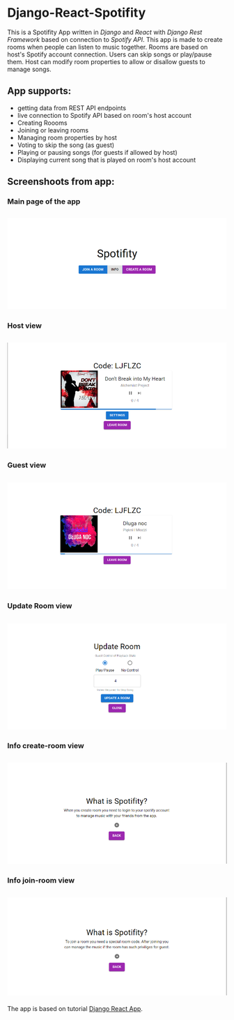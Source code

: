 # Django-React-Spotifity

This is a Spotifity App written in *Django* and *React* with *Django Rest Framework* based on connection to *Spotify API*.
This app is made to create rooms when people can listen to music together.
Rooms are based on host's Spotify account connection. 
Users can skip songs or play/pause them.
Host can modify room properties to allow or disallow guests to manage songs.


## App supports:
- getting data from REST API endpoints
- live connection to Spotify API based on room's host account
- Creating Roooms
- Joining or leaving rooms
- Managing room properties by host
- Voting to skip the song (as guest)
- Playing or pausing songs (for guests if allowed by host)
- Displaying current song that is played on room's host account


## Screenshoots from app:

### Main page of the app
![main page of the app](https://github.com/sDebski/Django-React-Spotifity/blob/master/images/home_view.png?raw=true)
---

### Host view
![Host view](https://github.com/sDebski/Django-React-Spotifity/blob/master/images/host_view.png?raw=true)
---

### Guest view
![Guest view](https://github.com/sDebski/Django-React-Spotifity/blob/master/images/guest_view.png?raw=true)
---

### Update Room view
![Update-Room view](https://github.com/sDebski/Django-React-Spotifity/blob/master/images/update_view.png?raw=true)
---

### Info create-room view
![Info-create view](https://github.com/sDebski/Django-React-Spotifity/blob/master/images/info-create.png?raw=true)
---

### Info join-room view
![Info-join view](https://github.com/sDebski/Django-React-Spotifity/blob/master/images/Info-join.png?raw=true)
---



The app is based on tutorial [Django React App](https://www.youtube.com/playlist?list=PLzMcBGfZo4-kCLWnGmK0jUBmGLaJxvi4j).


